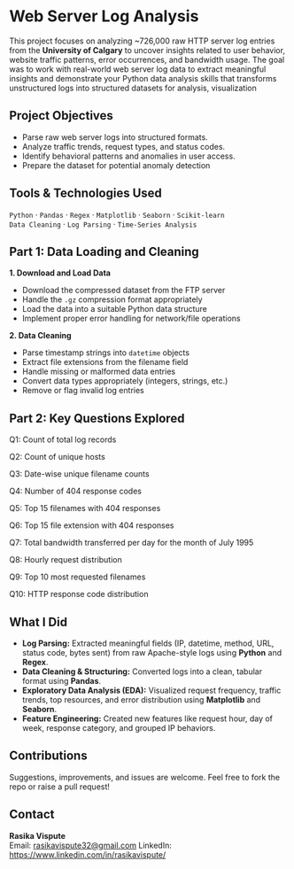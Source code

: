 # Web Server Log Analysis
This project focuses on analyzing ~726,000 raw HTTP server log entries from the **University of Calgary** to uncover insights related to user behavior, website traffic patterns, error occurrences, and bandwidth usage. The goal was to work with real-world web server log data to extract meaningful insights and demonstrate your Python data analysis skills that transforms unstructured logs into structured datasets for analysis, visualization

## Project Objectives
- Parse raw web server logs into structured formats.
- Analyze traffic trends, request types, and status codes.
- Identify behavioral patterns and anomalies in user access.
- Prepare the dataset for potential anomaly detection

##  Tools & Technologies Used
`Python` · `Pandas` · `Regex` · `Matplotlib` · `Seaborn` · `Scikit-learn`  
`Data Cleaning` · `Log Parsing` · `Time-Series Analysis` 

## Part 1: Data Loading and Cleaning
**1. Download and Load Data** 
- Download the compressed dataset from the FTP server 
- Handle the `.gz` compression format appropriately 
- Load the data into a suitable Python data structure 
- Implement proper error handling for network/file operations 

**2. Data Cleaning**
- Parse timestamp strings into `datetime` objects                                                                                         
- Extract file extensions from the filename field 
- Handle missing or malformed data entries 
- Convert data types appropriately (integers, strings, etc.) 
- Remove or flag invalid log entries

## Part 2: Key Questions Explored
Q1: Count of total log records

Q2: Count of unique hosts

Q3: Date-wise unique filename counts

Q4: Number of 404 response codes

Q5: Top 15 filenames with 404 responses

Q6: Top 15 file extension with 404 responses

Q7: Total bandwidth transferred per day for the month of July 1995

Q8: Hourly request distribution

Q9: Top 10 most requested filenames

Q10: HTTP response code distribution

##  What I Did
- **Log Parsing:** Extracted meaningful fields (IP, datetime, method, URL, status code, bytes sent) from raw Apache-style logs using **Python** and **Regex**.
- **Data Cleaning & Structuring:** Converted logs into a clean, tabular format using **Pandas**.
- **Exploratory Data Analysis (EDA):** Visualized request frequency, traffic trends, top resources, and error distribution using **Matplotlib** and **Seaborn**.
- **Feature Engineering:** Created new features like request hour, day of week, response category, and grouped IP behaviors.

##  Contributions
Suggestions, improvements, and issues are welcome. Feel free to fork the repo or raise a pull request!

## Contact
**Rasika Vispute**  
Email: rasikavispute32@gmail.com 
LinkedIn: https://www.linkedin.com/in/rasikavispute/



